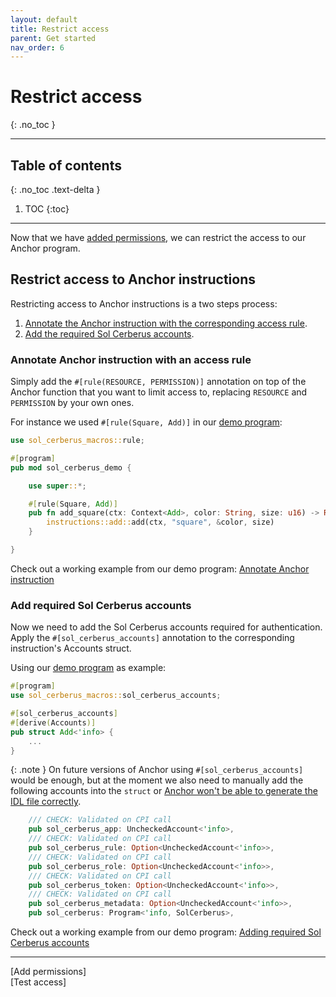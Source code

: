 ```yaml
---
layout: default
title: Restrict access
parent: Get started
nav_order: 6
---
```


# Restrict access
{: .no_toc }

---


## Table of contents
{: .no_toc .text-delta }

1. TOC
{:toc}

---

Now that we have [added permissions], we can restrict the access to our Anchor program.

## Restrict access to Anchor instructions
Restricting access to Anchor instructions is a two steps process:

1. [Annotate the Anchor instruction with the corresponding access rule](#annotate-anchor-instruction-with-an-access-rule).
2. [Add the required Sol Cerberus accounts](#add-required-sol-cerberus-accounts).


### Annotate Anchor instruction with an access rule

Simply add the <span class="inline-block">`#[rule(RESOURCE, PERMISSION)]`</span> annotation on top of the Anchor function that you want to limit access to, replacing `RESOURCE` and `PERMISSION` by your own ones. 

For instance we used `#[rule(Square, Add)]` in our [demo program]:

```rust
use sol_cerberus_macros::rule;

#[program]
pub mod sol_cerberus_demo {

    use super::*;

    #[rule(Square, Add)]
    pub fn add_square(ctx: Context<Add>, color: String, size: u16) -> Result<()> {
        instructions::add::add(ctx, "square", &color, size)
    }

}
```
Check out a working example from our demo program: [Annotate Anchor instruction](https://github.com/AnderUstarroz/sol-cerberus-demo/blob/main/programs/sol-cerberus-demo/src/lib.rs#L26-L29)

### Add required Sol Cerberus accounts
Now we need to add the Sol Cerberus accounts required for authentication. Apply the <span class="inline-block">`#[sol_cerberus_accounts]`</span> annotation to the corresponding instruction's Accounts struct. 

Using our [demo program] as example:

```rust
#[program]
use sol_cerberus_macros::sol_cerberus_accounts;

#[sol_cerberus_accounts]
#[derive(Accounts)]
pub struct Add<'info> {
    ...
}
```

{: .note }
On future versions of Anchor using  <span class="inline-block">`#[sol_cerberus_accounts]`</span> would be enough, but at the moment we also need to manually add the following accounts into the `struct` or [Anchor won't be able to generate the IDL file correctly].

```rust
    /// CHECK: Validated on CPI call
    pub sol_cerberus_app: UncheckedAccount<'info>,
    /// CHECK: Validated on CPI call
    pub sol_cerberus_rule: Option<UncheckedAccount<'info>>,
    /// CHECK: Validated on CPI call
    pub sol_cerberus_role: Option<UncheckedAccount<'info>>,
    /// CHECK: Validated on CPI call
    pub sol_cerberus_token: Option<UncheckedAccount<'info>>,
    /// CHECK: Validated on CPI call
    pub sol_cerberus_metadata: Option<UncheckedAccount<'info>>,
    pub sol_cerberus: Program<'info, SolCerberus>,
```
Check out a working example from our demo program: [Adding required Sol Cerberus accounts](https://github.com/AnderUstarroz/sol-cerberus-demo/blob/main/programs/sol-cerberus-demo/src/instructions/add.rs#L17-L27)



---

<div class="prev-next">
<div markdown="1">
[Add permissions]
</div>
<div markdown="1">
[Test access]
</div>
</div>

[demo program]: https://demo.solcerberus.com/
[added permissions]: ../add-permissions
[Anchor won't be able to generate the IDL file correctly]: https://github.com/coral-xyz/anchor/issues/2431
[Add permissions]: ../add-permissions
[Test access]: ../test-access